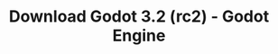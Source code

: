 ---
# Generated by /tools/generators/src/download_archive_generator !!! do not edit by hand !!!
title: 'Download Godot 3.2 (rc2) - Godot Engine'
type: 'download/archive'
name: '3.2'
flavor: 'rc2'
release_date: '2020-01-20T03:00:00-00:00'
release_notes: 'article/release-candidate-godot-3-2-rc-2/'
primaryPlatforms:
  - 'android.apk'
  - 'macos.universal'
  - 'windows.64'
  - 'linux_server.headless.64'
  - 'web'
  - 'templates'
links:
  android.apk:
    name: 'android.apk'
    title: 'Android'
    caption: 'APK Universal (ARM64 + ARMv7 + x86_64 + x86)'
    tags:
      - 'APK download'
      - 'ARM64/v7'
      - 'x86 (64 & 32 bit)'
    hosts:
      github_builds:
        regular: 'https://github.com/godotengine/godot-builds/releases/download/3.2-rc2/Godot_v3.2-rc2_android_editor.apk'
        mono: '#'
      github:
        regular: 'https://github.com/godotengine/godot/releases/download/3.2-rc2/Godot_v3.2-rc2_android_editor.apk'
        mono: '#'
  macos.universal:
    name: 'macos.universal'
    title: 'macOS'
    caption: 'Universal (x86_64 + Silício da Apple)'
    tags:
      - 'Intel/Apple Silicon'
      - '64 bit'
    hosts:
      github_builds:
        regular: 'https://github.com/godotengine/godot-builds/releases/download/3.2-rc2/Godot_v3.2-rc2_osx.universal.zip'
        mono: 'https://github.com/godotengine/godot-builds/releases/download/3.2-rc2/Godot_v3.2-rc2_mono_osx.universal.zip'
      github:
        regular: 'https://github.com/godotengine/godot/releases/download/3.2-rc2/Godot_v3.2-rc2_osx.universal.zip'
        mono: 'https://github.com/godotengine/godot/releases/download/3.2-rc2/Godot_v3.2-rc2_mono_osx.universal.zip'
  windows.64:
    name: 'windows.64'
    title: 'Windows'
    caption: 'Padrão (x86_64)'
    tags:
      - '64 bit'
    hosts:
      github_builds:
        regular: 'https://github.com/godotengine/godot-builds/releases/download/3.2-rc2/Godot_v3.2-rc2_win64.exe.zip'
        mono: 'https://github.com/godotengine/godot-builds/releases/download/3.2-rc2/Godot_v3.2-rc2_mono_win64.zip'
      github:
        regular: 'https://github.com/godotengine/godot/releases/download/3.2-rc2/Godot_v3.2-rc2_win64.exe.zip'
        mono: 'https://github.com/godotengine/godot/releases/download/3.2-rc2/Godot_v3.2-rc2_mono_win64.zip'
  linux_server.headless.64:
    name: 'linux_server.headless.64'
    title: 'Linux Server'
    caption: 'Headless (x86_64)'
    tags:
      - '64 bit'
      - 'Headless'
    hosts:
      github_builds:
        regular: 'https://github.com/godotengine/godot-builds/releases/download/3.2-rc2/Godot_v3.2-rc2_linux_headless.64.zip'
        mono: 'https://github.com/godotengine/godot-builds/releases/download/3.2-rc2/Godot_v3.2-rc2_mono_linux_headless_64.zip'
      github:
        regular: 'https://github.com/godotengine/godot/releases/download/3.2-rc2/Godot_v3.2-rc2_linux_headless.64.zip'
        mono: 'https://github.com/godotengine/godot/releases/download/3.2-rc2/Godot_v3.2-rc2_mono_linux_headless_64.zip'
  web:
    name: 'web'
    title: 'Editor Web'
    caption: ''
    tags:
      - 'Self-hosted'
      - 'Cross-platform'
    hosts:
      github_builds:
        regular: 'https://github.com/godotengine/godot-builds/releases/download/3.2-rc2/Godot_v3.2-rc2_web_editor.zip'
        mono: '#'
      github:
        regular: 'https://github.com/godotengine/godot/releases/download/3.2-rc2/Godot_v3.2-rc2_web_editor.zip'
        mono: '#'
  linux.64:
    name: 'linux.64'
    title: 'Linux'
    caption: 'Padrão (x86_64)'
    tags:
      - '64 bit'
    hosts:
      github_builds:
        regular: 'https://github.com/godotengine/godot-builds/releases/download/3.2-rc2/Godot_v3.2-rc2_x11.64.zip'
        mono: 'https://github.com/godotengine/godot-builds/releases/download/3.2-rc2/Godot_v3.2-rc2_mono_x11_64.zip'
      github:
        regular: 'https://github.com/godotengine/godot/releases/download/3.2-rc2/Godot_v3.2-rc2_x11.64.zip'
        mono: 'https://github.com/godotengine/godot/releases/download/3.2-rc2/Godot_v3.2-rc2_mono_x11_64.zip'
  linux.32:
    name: 'linux.32'
    title: 'Linux'
    caption: 'Padrão (x86)'
    tags:
      - '32 bit'
    hosts:
      github_builds:
        regular: 'https://github.com/godotengine/godot-builds/releases/download/3.2-rc2/Godot_v3.2-rc2_x11.32.zip'
        mono: 'https://github.com/godotengine/godot-builds/releases/download/3.2-rc2/Godot_v3.2-rc2_mono_x11_32.zip'
      github:
        regular: 'https://github.com/godotengine/godot/releases/download/3.2-rc2/Godot_v3.2-rc2_x11.32.zip'
        mono: 'https://github.com/godotengine/godot/releases/download/3.2-rc2/Godot_v3.2-rc2_mono_x11_32.zip'
  windows.32:
    name: 'windows.32'
    title: 'Windows'
    caption: 'Padrão (x86)'
    tags:
      - '32 bit'
    hosts:
      github_builds:
        regular: 'https://github.com/godotengine/godot-builds/releases/download/3.2-rc2/Godot_v3.2-rc2_win32.exe.zip'
        mono: 'https://github.com/godotengine/godot-builds/releases/download/3.2-rc2/Godot_v3.2-rc2_mono_win32.zip'
      github:
        regular: 'https://github.com/godotengine/godot/releases/download/3.2-rc2/Godot_v3.2-rc2_win32.exe.zip'
        mono: 'https://github.com/godotengine/godot/releases/download/3.2-rc2/Godot_v3.2-rc2_mono_win32.zip'
  linux_server.64:
    name: 'linux_server.64'
    title: 'Servidor Linux'
    caption: 'Padrão (x86_64)'
    tags:
      - '64 bit'
    hosts:
      github_builds:
        regular: 'https://github.com/godotengine/godot-builds/releases/download/3.2-rc2/Godot_v3.2-rc2_linux_server.64.zip'
        mono: 'https://github.com/godotengine/godot-builds/releases/download/3.2-rc2/Godot_v3.2-rc2_mono_linux_server_64.zip'
      github:
        regular: 'https://github.com/godotengine/godot/releases/download/3.2-rc2/Godot_v3.2-rc2_linux_server.64.zip'
        mono: 'https://github.com/godotengine/godot/releases/download/3.2-rc2/Godot_v3.2-rc2_mono_linux_server_64.zip'
  aar_library:
    name: 'aar_library'
    title: 'Biblioteca de AAR'
    caption: ''
    tags:
      - 'Android plugins'
      - 'Java'
      - 'Kotlin'
    hosts:
      github_builds:
        regular: 'https://github.com/godotengine/godot-builds/releases/download/3.2-rc2/godot-lib.3.2.rc2.release.aar'
        mono: 'https://github.com/godotengine/godot-builds/releases/download/3.2-rc2/godot-lib.3.2.rc2.mono.release.aar'
      github:
        regular: 'https://github.com/godotengine/godot/releases/download/3.2-rc2/godot-lib.3.2.rc2.release.aar'
        mono: 'https://github.com/godotengine/godot/releases/download/3.2-rc2/godot-lib.3.2.rc2.mono.release.aar'
  templates:
    name: 'templates'
    title: 'Modelos de exportação'
    caption: ''
    tags:
      - 'Utilizado para exportar os seus jogos para todas as plataformas suportadas'
    hosts:
      github_builds:
        regular: 'https://github.com/godotengine/godot-builds/releases/download/3.2-rc2/Godot_v3.2-rc2_export_templates.tpz'
        mono: 'https://github.com/godotengine/godot-builds/releases/download/3.2-rc2/Godot_v3.2-rc2_mono_export_templates.tpz'
      github:
        regular: 'https://github.com/godotengine/godot/releases/download/3.2-rc2/Godot_v3.2-rc2_export_templates.tpz'
        mono: 'https://github.com/godotengine/godot/releases/download/3.2-rc2/Godot_v3.2-rc2_mono_export_templates.tpz'
---